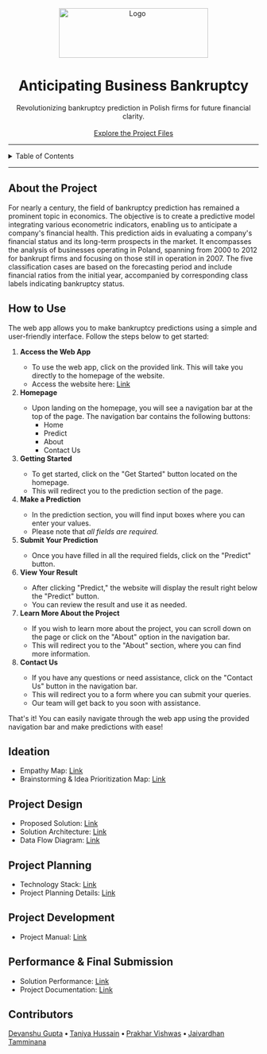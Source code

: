<div align="center">
    <a href="https://raw.githubusercontent.com/smartinternz02/SI-GuidedProject-597923-1697379106/main/Resources/README_requirements/project_logo.avif">
        <img src="Resources\README_requirements\project_logo.avif" alt="Logo" width="300" height="100">
    </a>
    <h1 align="center">Anticipating Business Bankruptcy</h1>
    <p align="center">
        Revolutionizing bankruptcy prediction in Polish firms for future financial clarity.
        <br/><br/>
        <a href="https://github.com/smartinternz02/SI-GuidedProject-597923-1697379106/tree/main/4.%20Project%20Development%20Phase/project">Explore the Project Files</a>
    </p>
</div>

<hr>

<!-- TABLE OF CONTENTS -->
<details>
    <summary>Table of Contents</summary>
    <ol>
        <li><a href="#about-the-project">About the Project</a></li>
        <li><a href="try-it-out">How to Use</a></li>
        <li><a href="#ideation-phase">Ideation</a></li>
        <li><a href="#project-design">Project Design</a></li>
        <li><a href="#project-planning">Project Planning</a></li>
        <li><a href="#project-development">Project Development</a></li>
        <li><a href="#performance--final-submission">Performance & Final Submission</a></li>
        <li><a href="#contributors">Contributors</a></li>
    </ol>
</details>
<hr>


<!-------------------------------------------------------------------->


<!-- About the Project -->
## About the Project
For nearly a century, the field of bankruptcy prediction has remained a prominent topic in economics. The objective is to create a predictive model integrating various econometric indicators, enabling us to anticipate a company's financial health. This prediction aids in evaluating a company's financial status and its long-term prospects in the market. It encompasses the analysis of businesses operating in Poland, spanning from 2000 to 2012 for bankrupt firms and focusing on those still in operation in 2007. The five classification cases are based on the forecasting period and include financial ratios from the initial year, accompanied by corresponding class labels indicating bankruptcy status.

<!-- Try it out -->
## How to Use
The web app allows you to make bankruptcy predictions using a simple and user-friendly interface. Follow the steps below to get started:

<ol>
    <li><strong>Access the Web App</strong></li>
    <ul>
        <li>To use the web app, click on the provided link. This will take you directly to the homepage of the website.</li>
        <li>Access the website here: <a href="https://business-bankruptcy-prediction.azurewebsites.net/">Link</a></li>
    </ul>
    <li><strong>Homepage</strong></li>
    <ul>
        <li>
            Upon landing on the homepage, you will see a navigation bar at the top of the page. The navigation bar contains the following buttons:
            <ul>
                <li>Home</li>
                <li>Predict</li>
                <li>About</li>
                <li>Contact Us</li>
            </ul>
        </li>
    </ul>
    <li><strong>Getting Started</strong></li>
    <ul>
        <li>To get started, click on the "Get Started" button located on the homepage.</li>
        <li>This will redirect you to the prediction section of the page.</li>
    </ul>
    <li><strong>Make a Prediction</strong></li>
    <ul>
        <li>In the prediction section, you will find input boxes where you can enter your values.</li>
        <li>Please note that <i>all fields are required.</i></li>
    </ul>
    <li><strong>Submit Your Prediction</strong></li>
    <ul>
        <li>Once you have filled in all the required fields, click on the "Predict" button.</li>
    </ul>
    <li><strong>View Your Result</strong></li>
    <ul>
        <li>After clicking "Predict," the website will display the result right below the "Predict" button.</li>
        <li>You can review the result and use it as needed.</li>
    </ul>
    <li><strong>Learn More About the Project</strong></li>
    <ul>
        <li>If you wish to learn more about the project, you can scroll down on the page or click on the "About" option in the navigation bar.</li>
        <li>This will redirect you to the "About" section, where you can find more information.</li>
    </ul>
    <li><strong>Contact Us</strong></li>
    <ul>
        <li>If you have any questions or need assistance, click on the "Contact Us" button in the navigation bar.</li>
        <li>This will redirect you to a form where you can submit your queries.</li>
        <li>Our team will get back to you soon with assistance.</li>
    </ul>
</ol>

That's it! You can easily navigate through the web app using the provided navigation bar and make predictions with ease!

<!-- Ideation Phase -->
## Ideation
<ul>
    <li>
        Empathy Map: 
        <a href="https://github.com/smartinternz02/SI-GuidedProject-597923-1697379106/blob/main/1.%20Ideation%20Phase/Empathy%20Map%20Canvas.pdf">Link</a>
    </li>
    <li>
        Brainstorming & Idea Prioritization Map: 
        <a href="https://github.com/smartinternz02/SI-GuidedProject-597923-1697379106/blob/main/1.%20Ideation%20Phase/Brainstorming%20%26%20Idea%20prioritization.pdf">Link</a>
    </li>
</ul>

<!-- Project Design Phase -->
## Project Design
<ul>
    <li>
        Proposed Solution: 
        <a href="https://github.com/smartinternz02/SI-GuidedProject-597923-1697379106/blob/main/2.%20Project%20Design%20Phase/Proposed%20Solution.pdf">Link</a>
    </li>
    <li>
        Solution Architecture: 
        <a href="https://github.com/smartinternz02/SI-GuidedProject-597923-1697379106/blob/main/2.%20Project%20Design%20Phase/Solution%20Architecture.pdf">Link</a>
    </li>
    <li>
        Data Flow Diagram: 
        <a href="https://github.com/smartinternz02/SI-GuidedProject-597923-1697379106/blob/main/2.%20Project%20Design%20Phase/Data%20Flow%20Diagram%20%26%20User%20Stories.pdf">Link</a>
    </li>
</ul>

<!-- Project Planning -->
## Project Planning
<ul>
    <li>
        Technology Stack: 
        <a href="https://github.com/smartinternz02/SI-GuidedProject-597923-1697379106/blob/main/3.%20Project%20Planning%20Phase/Technology%20Stack.pdf">Link</a>
    </li>
    <li>
        Project Planning Details: 
        <a href="https://github.com/smartinternz02/SI-GuidedProject-597923-1697379106/blob/main/3.%20Project%20Planning%20Phase/Project%20Planning%20Details.pdf">Link</a>
    </li>
</ul>

<!-- Project Development -->
## Project Development
<ul>
    <li>
        Project Manual: 
        <a href="https://github.com/smartinternz02/SI-GuidedProject-597923-1697379106/blob/main/4.%20Project%20Development%20Phase/Project%20Manual.pdf">Link</a>
    </li>
</ul>

<!-- Performance & Final Submission -->
## Performance & Final Submission
<ul>
    <li>
        Solution Performance: 
        <a href="https://github.com/smartinternz02/SI-GuidedProject-597923-1697379106/blob/main/5.%20Performance%20%26%20Final%20Submission/Performance%20Testing.pdf">Link</a>
    </li>
    <li>
        Project Documentation: 
        <a href="https://github.com/smartinternz02/SI-GuidedProject-597923-1697379106/blob/main/5.%20Performance%20%26%20Final%20Submission/Project%20Report%20Documentation.pdf">Link</a>
    </li>
</ul>

<!-- Contributors -->
## Contributors 
<a href="https://github.com/devanshu0602">Devanshu Gupta</a>
<strong> • </strong>
<a href="https://github.com/hussaintaniya">Taniya Hussain</a>
<strong> • </strong>
<a href="https://github.com/xDISStracted">Prakhar Vishwas</a>
<strong> • </strong>
<a href="https://github.com/vardhannnn">Jaivardhan Tamminana</a>